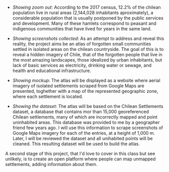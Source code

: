 * *Showing zoom out*: According to the 2017 census, 12.2% of the chilean population live in rural areas (2,144,028 inhabitants aproximately), a considerable population that is usually postponed by the public services and development. Many of these hamlets correspond to peasant and indigenous communities that have lived for years in the same land.

* *Showing screenshots collected*: As an attempt to address and reveal this reality, the project aims be an atlas of forgotten small communities settled in isolated areas on the chilean countryside. The goal of this is to reveal a hidden imagery of Chile, that of the forgotten people that live in the most amazing landscapes, those idealized by urban inhabitants, but lack of basic services as electricity, drinking water or sewage, and health and educational infrastructure.

* *Showing mockup*: The atlas will be displayed as a website where aerial imagery of isolated settlements scraped from Google Maps are presented, toghether with a map of the represented geographic zone, where each settlement is located.

* *Showing the dataset*: The atlas will be based on the Chilean Settlements dataset, a database that contains mor than 15,000 georeferenced Chilean settlements, many of which are incorrectly mapped and point uninhabited areas. This database was provided to me by a geographer friend few years ago. I will use this information to scrape screenshots of Google Maps imagery for each of the entries, at a height of 1,000 m. Later, I will be reviewed the dataset and all unihabited points will be cleaned. This resulting dataset will be used to build the atlas.

A second stage of this project, that I'd love to cover in this class but see unlikely, is to create an open platform where people can map unmapped settlements, adding information about them.